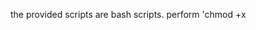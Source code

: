 the provided scripts are bash scripts. perform 'chmod +x <script>' before execution or use 'bash' command.


execute labsjdk_cpp-Intrptr_setup_<target>.sh for zero interpreter (cpp interpreter) for live debugging of interpretation in runtime. zero interpreter does not use the assembler. it does inline interpretation which means it is not specific to any target and disables compilation of mehtods (disables machine code generation).

execute helloworld using normal commands.

javac HelloWorld.java -> for compilation

java HelloWorld -> execution. prints lots of debug messages from the interpreter for each method being interpreted.

--------------------------------------------------------------------------------

execute labsjdk_temp-Intrptr_setup_<target>.sh for template interpreter. this is the default interpreter. here interpreter is generated in runtime and debugging interpreter is difficult here as the interpreter is seperately generated in assembly. it also has inline bytecode function and bytecode definitions generated in assembly. it runs like normal interpreter and supports compilation. compiled methods will be added to codecache.

javac HelloWorld.java -> for compilation

java HelloWorld -> execution

add options '-XX:+UnlockDiagnosticVMOptions -XX:+PrintInterpreter' for printing the interpreter. also add '-XX:+PrintAssembly' for printing the native compiled methods.
